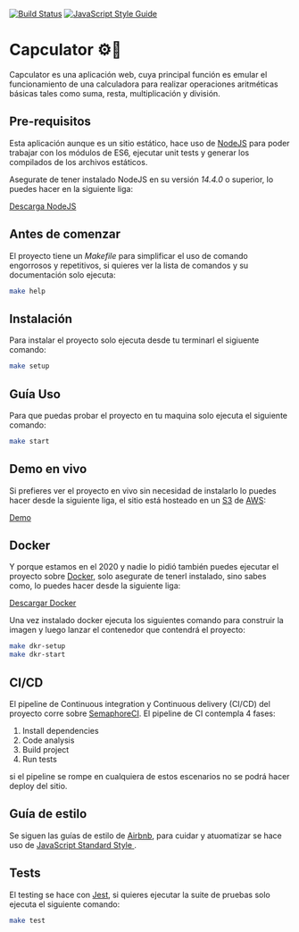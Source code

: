 [![Build Status](https://abuzzany.semaphoreci.com/badges/capculator/branches/master.svg?style=shields)](https://abuzzany.semaphoreci.com/projects/capculator)
[![JavaScript Style Guide](https://img.shields.io/badge/code_style-standard-brightgreen.svg)](https://standardjs.com)

# Capculator ⚙️🧮
Capculator es una aplicación web, cuya principal función es emular el
funcionamiento de una calculadora para realizar operaciones
aritméticas básicas tales como suma, resta, multiplicación y división.

## Pre-requisitos
Esta aplicación aunque es un sitio estático, hace uso de 
[NodeJS](https://nodejs.org/) para poder trabajar con los módulos de ES6, 
ejecutar unit tests y generar los compilados de los archivos estáticos.

Asegurate de tener instalado NodeJS en su versión *14.4.0* o
superior, lo puedes hacer en la siguiente liga:

[Descarga NodeJS](https://nodejs.org/en/)

## Antes de comenzar
El proyecto tiene un *Makefile* para simplificar el uso de comando
engorrosos y repetitivos, si quieres ver la lista de comandos y su documentación
solo ejecuta:

```bash
make help
```

## Instalación
Para instalar el proyecto solo ejecuta desde tu terminarl el sigiuente comando:

```bash
make setup
```

## Guía Uso

Para que puedas probar el proyecto en tu maquina solo ejecuta el siguiente
comando:

```bash
make start
```

## Demo en vivo

Si prefieres ver el proyecto en vivo sin necesidad de instalarlo lo puedes hacer
desde la siguiente liga, el sitio está hosteado en un [S3](https://aws.amazon.com/s3/) de [AWS](https://aws.amazon.com/):

[Demo](https://capculator.s3-us-west-2.amazonaws.com/index.html)

## Docker
Y porque estamos en el 2020 y nadie lo pidió también puedes ejecutar el proyecto
sobre [Docker](https://www.docker.com/), solo asegurate de tenerl instalado,
sino sabes como, lo puedes hacer desde la siguiente liga:

[Descargar Docker](https://docs.docker.com/docker-for-windows/install/)

Una vez instalado docker ejecuta los siguientes comando para construir la imagen
y luego lanzar el contenedor que contendrá el proyecto:

```bash
make dkr-setup
make dkr-start
```

## CI/CD

El pipeline de Continuous integration y Continuous delivery (CI/CD) del proyecto corre
sobre [SemaphoreCI](https://abuzzany.semaphoreci.com/branches/f6c9090a-7b57-42f6-878e-b007efde46d4). El pipeline de CI contempla 4 fases:

<ol>
<li>Install dependencies</li>
<li>Code analysis</li>
<li>Build project</li>
<li>Run tests</li>
</ol>

si el pipeline se rompe en cualquiera de estos escenarios no se podrá hacer 
deploy del sitio.

## Guía de estilo

Se siguen las guías de estilo de [Airbnb](https://github.com/airbnb/javascript),
para cuidar y atuomatizar se hace uso de [JavaScript Standard Style
](https://standardjs.com).

## Tests

El testing se hace con [Jest](https://jestjs.io/), si quieres ejecutar la suite
de pruebas solo ejecuta el siguiente comando:

```bash
make test
```


